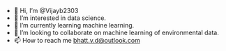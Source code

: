 - 👋 Hi, I’m @Vijayb2303
- 👀 I’m interested in data science. 
- 🌱 I’m currently learning machine learning.
- 💞️ I’m looking to collaborate on machine learning of environmental data.
- 📫 How to reach me bhatt.v.d@outlook.com

<!---
Vijayb2303/Vijayb2303 is a ✨ special ✨ repository because its `README.md` (this file) appears on your GitHub profile.
You can click the Preview link to take a look at your changes.
--->
